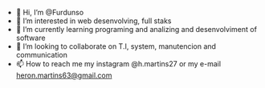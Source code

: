 - 👋 Hi, I’m @Furdunso
- 👀 I’m interested in web desenvolving, full staks
- 🌱 I’m currently learning programing and analizing and desenvolviment of software
- 💞️ I’m looking to collaborate on T.I, system, manutencion and communication
- 📫 How to reach me my instagram @h.martins27 or my e-mail heron.martins63@gmail.com

<!---
Furdunsu/Furdunsu is a ✨ special ✨ repository because its `README.md` (this file) appears on your GitHub profile.
You can click the Preview link to take a look at your changes.
--->
